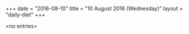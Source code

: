 +++
date = "2016-08-10"
title = "10 August 2016 (Wednesday)"
layout = "daily-diet"
+++

\<no entries\>